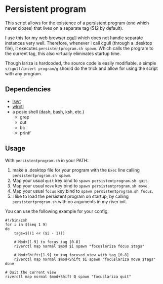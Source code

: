 # Persistent program
This script allows for the existence of a persistent program (one which never closes)
that lives on a separate tag (512 by default).

I use this for my web browser
[cgull](https://github.com/user18130814200115-2/userslariza)
which does not handle separate instances very well.
Therefore, whenever I call cgull (through a .desktop file),
it executes `persistentprogram.sh spawn`. 
Which calls the program to the current tag,
this also virtually eliminates startup time.

Though lariza is hardcoded, the source code is easily modifiable,
a simple `s/cgull/insert program/g` should do the trick and allow for using the script with any program.

## Dependencies
- [lswt](https://git.sr.ht/~leon_plickat/lswt)
- [wlrctl](https://git.sr.ht/~brocellous/wlrctl)
- a posix shell (dash, bash, ksh, etc.)
   + grep
   + cut
   + bc
   + printf

## Usage
With `persistentprogram.sh` in your PATH:

1. make a .desktop file for your program with the `Exec` line calling `persistentprogram.sh spawm`.
2. Map your usual `quit` key bind to `spawn persistentprogram.sh quit`.
3. Map your usual `move` key bind to `spawn persistentprogram.sh move`.
4. Map your usual `focus` key bind to `spawn persistentprogram.sh focus`.
5. I like to load the persistent program on startup, by calling `persistentprogram.sh` with no arguments in my river init.

You can use the following example for your config:
```
#!/bin/zsh
for i in $(seq 1 9)
do
    tags=$((1 << ($i - 1)))

    # Mod+[1-9] to focus tag [0-8]
    riverctl map normal $mod $i spawn "focuslariza focus $tags"

    # Mod+Shift+[1-9] to tag focused view with tag [0-8]
    riverctl map normal $mod+Shift $i spawn "focuslariza move $tags"
done

# Quit the current view
riverctl map normal $mod+Shift Q spawn "focuslariza quit"

```
